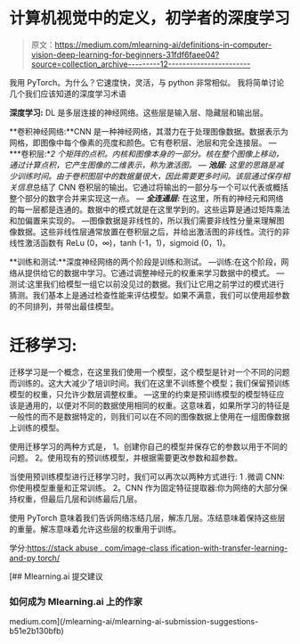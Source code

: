 # 计算机视觉中的定义，初学者的深度学习

> 原文：<https://medium.com/mlearning-ai/definitions-in-computer-vision-deep-learning-for-beginners-31fdf6faee04?source=collection_archive---------12----------------------->

我用 PyTorch。为什么？它速度快，灵活，与 python 非常相似。
我将简单讨论几个我们应该知道的深度学习术语

**深度学习:** DL 是多层连接的神经网络。这些层是输入层、隐藏层和输出层。

**卷积神经网络:**CNN 是一种神经网络，其潜力在于处理图像数据。数据表示为网格，即图像中每个像素的亮度和颜色。它有卷积层、池层和完全连接层。
— ***卷积层:***2 个矩阵的点积。内核和图像本身的一部分。核在整个图像上移动，通过计算点积，它产生图像的二维表示，称为激活图。
— ***池层:*** 这里的思路是减少训练时间。由于卷积图层中的数据量很大，因此需要更多时间。该层*通过保存相关信息*总结了 CNN 卷积层的输出。它通过将输出的一部分与一个可以代表或概括整个部分的数字合并来实现这一点。
— ***全连通层:*** 在这里，所有的神经元和网络的每一层都是连通的。数据中的模式就是在这里学到的。这些运算是通过矩阵乘法和加偏置来实现的。
—图像数据是非线性的，所以我们需要非线性分量来理解图像数据。这些非线性层通常放置在卷积层之后，并给出激活图的非线性。流行的非线性激活函数有 ReLu (0，∞)，tanh (-1，1)，sigmoid (0，1)。

**训练和测试:**深度神经网络的两个阶段是训练和测试。
—训练:在这个阶段，网络从提供给它的数据中学习。它通过调整神经元的权重来学习数据中的模式。
—测试:这里我们给模型一组它以前没见过的数据。我们让它用之前学过的模式进行猜测。我们基本上是通过检查性能来评估模型。如果不满意，我们可以使用超参数的不同排列，并带出最佳模型。

# 迁移学习:

迁移学习是一个概念，在这里我们使用一个模型，这个模型是针对一个不同的问题而训练的。这大大减少了培训时间。我们在这里不训练整个模型；我们保留预训练模型的权重，只允许少数层调整权重。
—这里的约束是预训练模型的模型特征应该是通用的，以便对不同的数据使用相同的权重。这意味着，如果所学习的特征是一般性的而不是数据特定的，则我们可以在不同的图像数据上使用在一组图像数据上训练的模型。

使用迁移学习的两种方式是，
1。创建你自己的模型并保存它的参数以用于不同的问题。
2。使用现有的预训练模型，并根据需要更改参数和超参数。

当使用预训练模型进行迁移学习时，我们可以再次以两种方式进行:
1 .微调 CNN:你使用模型重量和正常训练。
2。CNN 作为固定特征提取器:你为网络的大部分保持权重，但最后几层和训练最后几层。

使用 PyTorch 意味着我们告诉网络冻结几层，解冻几层。冻结意味着保持这些层的重量。解冻意味着允许这些层的权重用于训练。

学分:[https://stack abuse . com/image-class ification-with-transfer-learning-and-py torch/](https://stackabuse.com/image-classification-with-transfer-learning-and-pytorch/)

[](/mlearning-ai/mlearning-ai-submission-suggestions-b51e2b130bfb) [## Mlearning.ai 提交建议

### 如何成为 Mlearning.ai 上的作家

medium.com](/mlearning-ai/mlearning-ai-submission-suggestions-b51e2b130bfb)